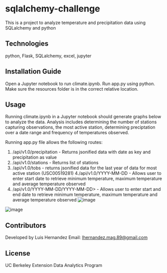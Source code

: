 # sqlalchemy-challenge
This is a project to analyze temperature and precipitation data using SQLalchemy and python

## Technologies
python, Flask, SQLalchemy, excel, jupyter

## Installation Guide
Open a Jupyter notebook to run climate.ipynb. Run app.py using python. Make sure the resources folder is in the correct relative location.

## Usage
Running climate.ipynb in a Jupyter notebook should generate graphs below to analyze the data. Analysis includes determining the number of stations capturing observations, the most active station, determining preciptation over a date range and frequency of temperatures observed.

Running app.py file allows the following routes:

1. /api/v1.0/precipitation - Returns jsonified data with date as key and precipitation as value
2. /api/v1.0/stations - Returns list of stations
3. /api/v1.0/tobs - returns jsonified data for the last year of data for most active station (USC00519281)
4./api/v1.0/YYYY-MM-DD - Allows user to enter start date to retrieve minimum temperature, maximum temperature and average temperature observed
5. /api/v1.0/YYYY-MM-DD/YYYY-MM-DD> - Allows user to enter start and end date to retrieve minimum temperature, maximum temperature and average temperature observed
![image](https://user-images.githubusercontent.com/119267098/221122227-b3a5861f-8b7d-4f1f-8771-bf3495acace0.png)

![image](https://user-images.githubusercontent.com/119267098/221122188-0878e2a2-89e7-4696-9bdf-49153fed9417.png)


## Contributors
Developed by Luis Hernandez Email: lhernandez.mag.89@gmail.com

## License
UC Berkeley Extension Data Analytics Program

